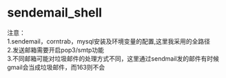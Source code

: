 # sendemail_shell
注意：<br>
1.sendemail，corntrab，mysql安装及环境变量的配置,这里我采用的全路径<br>
2.发送邮箱需要开启pop3/smtp功能<br>
3.不同邮箱可能对垃圾邮件的处理方式不同，这里通过sendmail发的邮件有时候gmail会当成垃圾邮件，而163则不会<br>
